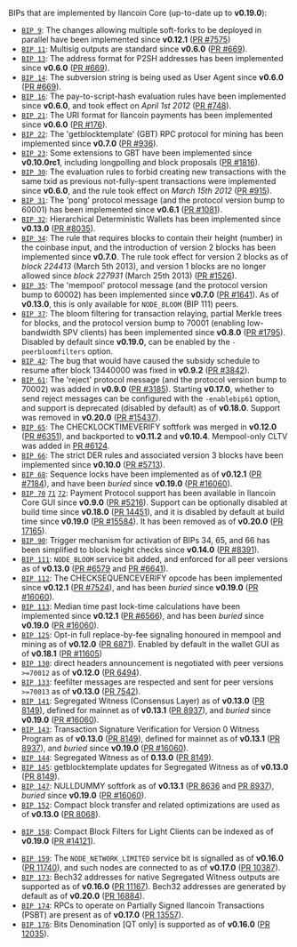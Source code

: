 BIPs that are implemented by Ilancoin Core (up-to-date up to **v0.19.0**):

* [`BIP 9`](https://github.com/ilancoin/bips/blob/master/bip-0009.mediawiki): The changes allowing multiple soft-forks to be deployed in parallel have been implemented since **v0.12.1**  ([PR #7575](https://github.com/ilancoin/ilancoin/pull/7575))
* [`BIP 11`](https://github.com/ilancoin/bips/blob/master/bip-0011.mediawiki): Multisig outputs are standard since **v0.6.0** ([PR #669](https://github.com/ilancoin/ilancoin/pull/669)).
* [`BIP 13`](https://github.com/ilancoin/bips/blob/master/bip-0013.mediawiki): The address format for P2SH addresses has been implemented since **v0.6.0** ([PR #669](https://github.com/ilancoin/ilancoin/pull/669)).
* [`BIP 14`](https://github.com/ilancoin/bips/blob/master/bip-0014.mediawiki): The subversion string is being used as User Agent since **v0.6.0** ([PR #669](https://github.com/ilancoin/ilancoin/pull/669)).
* [`BIP 16`](https://github.com/ilancoin/bips/blob/master/bip-0016.mediawiki): The pay-to-script-hash evaluation rules have been implemented since **v0.6.0**, and took effect on *April 1st 2012* ([PR #748](https://github.com/ilancoin/ilancoin/pull/748)).
* [`BIP 21`](https://github.com/ilancoin/bips/blob/master/bip-0021.mediawiki): The URI format for Ilancoin payments has been implemented since **v0.6.0** ([PR #176](https://github.com/ilancoin/ilancoin/pull/176)).
* [`BIP 22`](https://github.com/ilancoin/bips/blob/master/bip-0022.mediawiki): The 'getblocktemplate' (GBT) RPC protocol for mining has been implemented since **v0.7.0** ([PR #936](https://github.com/ilancoin/ilancoin/pull/936)).
* [`BIP 23`](https://github.com/ilancoin/bips/blob/master/bip-0023.mediawiki): Some extensions to GBT have been implemented since **v0.10.0rc1**, including longpolling and block proposals ([PR #1816](https://github.com/ilancoin/ilancoin/pull/1816)).
* [`BIP 30`](https://github.com/ilancoin/bips/blob/master/bip-0030.mediawiki): The evaluation rules to forbid creating new transactions with the same txid as previous not-fully-spent transactions were implemented since **v0.6.0**, and the rule took effect on *March 15th 2012* ([PR #915](https://github.com/ilancoin/ilancoin/pull/915)).
* [`BIP 31`](https://github.com/ilancoin/bips/blob/master/bip-0031.mediawiki): The 'pong' protocol message (and the protocol version bump to 60001) has been implemented since **v0.6.1** ([PR #1081](https://github.com/ilancoin/ilancoin/pull/1081)).
* [`BIP 32`](https://github.com/ilancoin/bips/blob/master/bip-0032.mediawiki): Hierarchical Deterministic Wallets has been implemented since **v0.13.0** ([PR #8035](https://github.com/ilancoin/ilancoin/pull/8035)).
* [`BIP 34`](https://github.com/ilancoin/bips/blob/master/bip-0034.mediawiki): The rule that requires blocks to contain their height (number) in the coinbase input, and the introduction of version 2 blocks has been implemented since **v0.7.0**. The rule took effect for version 2 blocks as of *block 224413* (March 5th 2013), and version 1 blocks are no longer allowed since *block 227931* (March 25th 2013) ([PR #1526](https://github.com/ilancoin/ilancoin/pull/1526)).
* [`BIP 35`](https://github.com/ilancoin/bips/blob/master/bip-0035.mediawiki): The 'mempool' protocol message (and the protocol version bump to 60002) has been implemented since **v0.7.0** ([PR #1641](https://github.com/ilancoin/ilancoin/pull/1641)). As of **v0.13.0**, this is only available for `NODE_BLOOM` (BIP 111) peers.
* [`BIP 37`](https://github.com/ilancoin/bips/blob/master/bip-0037.mediawiki): The bloom filtering for transaction relaying, partial Merkle trees for blocks, and the protocol version bump to 70001 (enabling low-bandwidth SPV clients) has been implemented since **v0.8.0** ([PR #1795](https://github.com/ilancoin/ilancoin/pull/1795)). Disabled by default since **v0.19.0**, can be enabled by the `-peerbloomfilters` option.
* [`BIP 42`](https://github.com/ilancoin/bips/blob/master/bip-0042.mediawiki): The bug that would have caused the subsidy schedule to resume after block 13440000 was fixed in **v0.9.2** ([PR #3842](https://github.com/ilancoin/ilancoin/pull/3842)).
* [`BIP 61`](https://github.com/ilancoin/bips/blob/master/bip-0061.mediawiki): The 'reject' protocol message (and the protocol version bump to 70002) was added in **v0.9.0** ([PR #3185](https://github.com/ilancoin/ilancoin/pull/3185)). Starting **v0.17.0**, whether to send reject messages can be configured with the `-enablebip61` option, and support is deprecated (disabled by default) as of **v0.18.0**. Support was removed in **v0.20.0** ([PR #15437](https://github.com/ilancoin/ilancoin/pull/15437)).
* [`BIP 65`](https://github.com/ilancoin/bips/blob/master/bip-0065.mediawiki): The CHECKLOCKTIMEVERIFY softfork was merged in **v0.12.0** ([PR #6351](https://github.com/ilancoin/ilancoin/pull/6351)), and backported to **v0.11.2** and **v0.10.4**. Mempool-only CLTV was added in [PR #6124](https://github.com/ilancoin/ilancoin/pull/6124).
* [`BIP 66`](https://github.com/ilancoin/bips/blob/master/bip-0066.mediawiki): The strict DER rules and associated version 3 blocks have been implemented since **v0.10.0** ([PR #5713](https://github.com/ilancoin/ilancoin/pull/5713)).
* [`BIP 68`](https://github.com/ilancoin/bips/blob/master/bip-0068.mediawiki): Sequence locks have been implemented as of **v0.12.1**  ([PR #7184](https://github.com/ilancoin/ilancoin/pull/7184)), and have been *buried* since **v0.19.0** ([PR #16060](https://github.com/ilancoin/ilancoin/pull/16060)).
* [`BIP 70`](https://github.com/ilancoin/bips/blob/master/bip-0070.mediawiki) [`71`](https://github.com/ilancoin/bips/blob/master/bip-0071.mediawiki) [`72`](https://github.com/ilancoin/bips/blob/master/bip-0072.mediawiki):
  Payment Protocol support has been available in Ilancoin Core GUI since **v0.9.0** ([PR #5216](https://github.com/ilancoin/ilancoin/pull/5216)).
  Support can be optionally disabled at build time since **v0.18.0** ([PR 14451](https://github.com/ilancoin/ilancoin/pull/14451)),
  and it is disabled by default at build time since **v0.19.0** ([PR #15584](https://github.com/ilancoin/ilancoin/pull/15584)).
  It has been removed as of **v0.20.0** ([PR 17165](https://github.com/ilancoin/ilancoin/pull/17165)).
* [`BIP 90`](https://github.com/ilancoin/bips/blob/master/bip-0090.mediawiki): Trigger mechanism for activation of BIPs 34, 65, and 66 has been simplified to block height checks since **v0.14.0** ([PR #8391](https://github.com/ilancoin/ilancoin/pull/8391)).
* [`BIP 111`](https://github.com/ilancoin/bips/blob/master/bip-0111.mediawiki): `NODE_BLOOM` service bit added, and enforced for all peer versions as of **v0.13.0** ([PR #6579](https://github.com/ilancoin/ilancoin/pull/6579) and [PR #6641](https://github.com/ilancoin/ilancoin/pull/6641)).
* [`BIP 112`](https://github.com/ilancoin/bips/blob/master/bip-0112.mediawiki): The CHECKSEQUENCEVERIFY opcode has been implemented since **v0.12.1** ([PR #7524](https://github.com/ilancoin/ilancoin/pull/7524)), and has been *buried* since **v0.19.0** ([PR #16060](https://github.com/ilancoin/ilancoin/pull/16060)).
* [`BIP 113`](https://github.com/ilancoin/bips/blob/master/bip-0113.mediawiki): Median time past lock-time calculations have been implemented since **v0.12.1** ([PR #6566](https://github.com/ilancoin/ilancoin/pull/6566)), and has been *buried* since **v0.19.0** ([PR #16060](https://github.com/ilancoin/ilancoin/pull/16060)).
* [`BIP 125`](https://github.com/ilancoin/bips/blob/master/bip-0125.mediawiki): Opt-in full replace-by-fee signaling honoured in mempool and mining as of **v0.12.0** ([PR 6871](https://github.com/ilancoin/ilancoin/pull/6871)). Enabled by default in the wallet GUI as of **v0.18.1** ([PR #11605](https://github.com/ilancoin/ilancoin/pull/11605))
* [`BIP 130`](https://github.com/ilancoin/bips/blob/master/bip-0130.mediawiki): direct headers announcement is negotiated with peer versions `>=70012` as of **v0.12.0** ([PR 6494](https://github.com/ilancoin/ilancoin/pull/6494)).
* [`BIP 133`](https://github.com/ilancoin/bips/blob/master/bip-0133.mediawiki): feefilter messages are respected and sent for peer versions `>=70013` as of **v0.13.0** ([PR 7542](https://github.com/ilancoin/ilancoin/pull/7542)).
* [`BIP 141`](https://github.com/ilancoin/bips/blob/master/bip-0141.mediawiki): Segregated Witness (Consensus Layer) as of **v0.13.0** ([PR 8149](https://github.com/ilancoin/ilancoin/pull/8149)), defined for mainnet as of **v0.13.1** ([PR 8937](https://github.com/ilancoin/ilancoin/pull/8937)), and *buried* since **v0.19.0** ([PR #16060](https://github.com/ilancoin/ilancoin/pull/16060)).
* [`BIP 143`](https://github.com/ilancoin/bips/blob/master/bip-0143.mediawiki): Transaction Signature Verification for Version 0 Witness Program as of **v0.13.0** ([PR 8149](https://github.com/ilancoin/ilancoin/pull/8149)), defined for mainnet as of **v0.13.1** ([PR 8937](https://github.com/ilancoin/ilancoin/pull/8937)), and *buried* since **v0.19.0** ([PR #16060](https://github.com/ilancoin/ilancoin/pull/16060)).
* [`BIP 144`](https://github.com/ilancoin/bips/blob/master/bip-0144.mediawiki): Segregated Witness as of **0.13.0** ([PR 8149](https://github.com/ilancoin/ilancoin/pull/8149)).
* [`BIP 145`](https://github.com/ilancoin/bips/blob/master/bip-0145.mediawiki): getblocktemplate updates for Segregated Witness as of **v0.13.0** ([PR 8149](https://github.com/ilancoin/ilancoin/pull/8149)).
* [`BIP 147`](https://github.com/ilancoin/bips/blob/master/bip-0147.mediawiki): NULLDUMMY softfork as of **v0.13.1** ([PR 8636](https://github.com/ilancoin/ilancoin/pull/8636) and [PR 8937](https://github.com/ilancoin/ilancoin/pull/8937)), *buried* since **v0.19.0** ([PR #16060](https://github.com/ilancoin/ilancoin/pull/16060)).
* [`BIP 152`](https://github.com/ilancoin/bips/blob/master/bip-0152.mediawiki): Compact block transfer and related optimizations are used as of **v0.13.0** ([PR 8068](https://github.com/ilancoin/ilancoin/pull/8068)).
- [`BIP 158`](https://github.com/ilancoin/bips/blob/master/bip-0158.mediawiki): Compact Block Filters for Light Clients can be indexed as of **v0.19.0** ([PR #14121](https://github.com/ilancoin/ilancoin/pull/14121)).
* [`BIP 159`](https://github.com/ilancoin/bips/blob/master/bip-0159.mediawiki): The `NODE_NETWORK_LIMITED` service bit is signalled as of **v0.16.0** ([PR 11740](https://github.com/ilancoin/ilancoin/pull/11740)), and such nodes are connected to as of **v0.17.0** ([PR 10387](https://github.com/ilancoin/ilancoin/pull/10387)).
* [`BIP 173`](https://github.com/ilancoin/bips/blob/master/bip-0173.mediawiki): Bech32 addresses for native Segregated Witness outputs are supported as of **v0.16.0** ([PR 11167](https://github.com/ilancoin/ilancoin/pull/11167)). Bech32 addresses are generated by default as of **v0.20.0** ([PR 16884](https://github.com/ilancoin/ilancoin/pull/16884)).
* [`BIP 174`](https://github.com/ilancoin/bips/blob/master/bip-0174.mediawiki): RPCs to operate on Partially Signed Ilancoin Transactions (PSBT) are present as of **v0.17.0** ([PR 13557](https://github.com/ilancoin/ilancoin/pull/13557)).
* [`BIP 176`](https://github.com/ilancoin/bips/blob/master/bip-0176.mediawiki): Bits Denomination [QT only] is supported as of **v0.16.0** ([PR 12035](https://github.com/ilancoin/ilancoin/pull/12035)).
